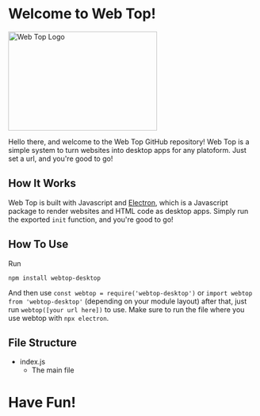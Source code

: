 # Welcome to Web Top!

<img src="/Logo.png" alt="Web Top Logo" width="300" height="200">

Hello there, and welcome to the Web Top GitHub repository! Web Top is a simple system to turn websites
into desktop apps for any platoform. Just set a url, and you're good to go!

## How It Works

Web Top is built with Javascript and [Electron](https://electronjs.org), which is a Javascript package
to render websites and HTML code as desktop apps. Simply run the exported ```init``` function, and you're good to go!

## How To Use

Run 
```
npm install webtop-desktop
```
And then use ```const webtop = require('webtop-desktop')``` or ```import webtop from 'webtop-desktop'``` (depending on your module layout)
after that, just run ```webtop([your url here])``` to use. Make sure to run the file where you use webtop with ```npx electron```.

## File Structure
- index.js
  - The main file
 
# Have Fun!
